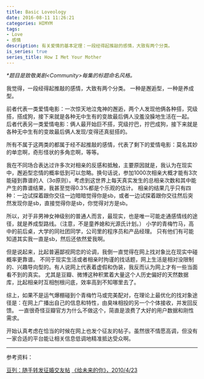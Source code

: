 ```yaml
---
title: Basic Loveology
date: 2016-08-11 11:26:21
categories: HIMYM
tags: 
- Love
- 感情
description: 有关爱情的基本定理：一段经得起推敲的感情，大致有两个分类。
is_series: true
series_title: How I Met Your Mother
---
```

_*题目是致敬美剧&lt;Community\>每集的标题命名风格。_

我觉得，一段经得起推敲的感情，大致有两个分类。
一种是邂逅型，一种是养成型。

前者代表一类爱情电影：一次惊天地泣鬼神的邂逅，两个人发现他俩各种搭，究级搭，搭成狗，接下来就是各种无中生有的变故最后俩人没羞没臊地生活在一起。
后者代表另一类爱情电影：俩人最开始巨不搭，究级拧巴，拧巴成狗，接下来就是各种无中生有的变故最后俩人发现/变得还真挺搭的。

所有不属于这两类的都属于经不起推敲的感情，代表了剩下的爱情电影：莫名其妙的单恋啊，奇形怪状的多角恋啊，等等。

我在不同场合表达过许多次对相亲的反感和抵触，主要原因就是，我认为在现实中，邂逅型恋情的概率低到可以忽略。换句话说，参加1000次相亲大概才能有3次能碰到靠谱的人（3σ原则）。考虑到这世界上每天真实发生的总相亲次数和其中能产生的靠谱结果，我甚至觉得0.3%都是个乐观的估计。
相亲的结果几乎只有四种：一边试探着跟你交往一边暗暗觉得你是sb，或者一边试探着跟你交往然后突然发现你是sb，直接觉得你是sb，你觉得对方是sb。

所以，对于非男神女神级别的普通人而言，最现实，也是唯一可能走通感情线的途径，就是养成型路线。（注意，不是童养媳和光源氏计划。）
小学的青梅竹马，高中的前后桌，大学的同社团同学，公司里的程序员和产品经理。
只有他们有可能知道其实我一直是sb，然后还依然爱我啊。

但是说起来，比起普遍鄙视网恋的论调，我倒一直觉得在网上找对象比在现实中碰概率更靠谱。
不同于现实生活或者相亲时拘谨的找话题，网上生活是相对没限制的、兴趣导向型的。有人说网上代表着虚假和伪装，我反而认为网上才有一些当面看不到的真实。
尤其是豆瓣、微博这种积累着大量这个人历史偏好的天然数据库，比起相亲时互相刨根问底，效率高到不知哪里去了。

综上，如果不是运气爆棚碰到个青梅竹马或完美配对，在理论上最优化的找对象途径是：在网上广播出自己的信息和特性，由臭味相投的另一个个体接收，并发回反馈。
一直很奇怪豆瓣官方为什么不做这个，简直是浪费了大好的用户数据和刚性需求。

开始认真考虑在恰当的时候在网上也发个征友的帖子。虽然很不情愿高调，但没有一家合适的平台能让相关信息低调地精准抵达受众啊。

----
参考资料：

[豆列：随手转发征婚交友帖](https://www.douban.com/doulist/37853447/)
[《给未来的你》，2010/4/23](https://www.douban.com/note/97560239/)